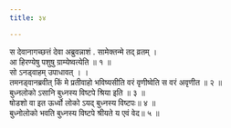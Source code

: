 ```yaml
---
title: ३४

---
```

स देवानागच्छत्तं देवा अब्रुवन्नाशं . सामेक्तन्मे तद् व्रतम् ।  
आ हिरण्येषु पशुषु ग्राम्येष्वत्येति ॥ १ ॥  
सो ऽनड्वाहम् उपाधावत् । ।  
तमनड्वानब्रवीत् किं मे प्रतीवाहो भविष्यसीति वरं वृणीष्वेति स वरं अवृणीत ॥ २ ॥  
बुध्नलोको ऽसानि बुध्नस्य विष्टपे श्रिया इति ॥ ३ ॥  
षोडशो वा इत ऊर्ध्वो लोको ऽयद् बुध्नस्य विष्टपः॥ ४ ॥  
बुध्नोलोको भवति बुध्नस्य विष्टपे श्रीयते य एवं वेद॥ ५ ॥  